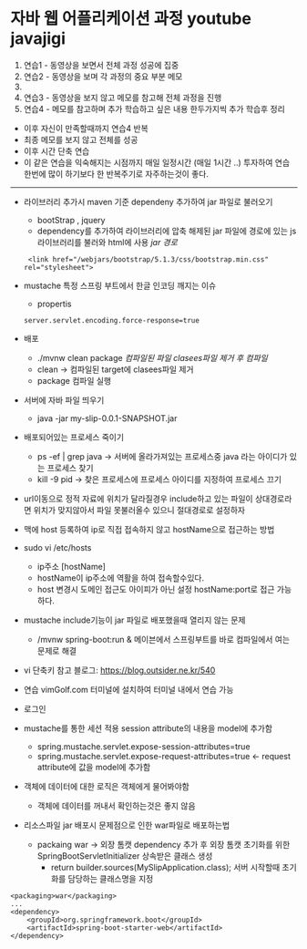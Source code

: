 # 자바 웹 어플리케이션 과정 youtube javajigi
1.  연습1 - 동영상을 보면서 전체 과정 성공에 집중
2. 연습2 - 동영상을 보며 각 과정의 중요 부분 메모
  1.
3. 연습3 - 동영상을 보지 않고 메모를 참고해 전체 과정을 진행
4. 연습4 - 메모를 참고하며 추가 학습하고 싶은 내용 한두가지씩 추가 학습후 정리
* 이후 자신이 만족할때까지 연습4 반복
* 최종 메모를 보지 않고 전체를 성공
* 이후 시간 단축 연습
* 이 같은 연습을 익숙해지는 시점까지 매일 일정시간 (매일 1시간 ..) 투자하여 연습 한번에 많이 하기보다 한 반복주기로 자주하는것이 좋다.

---
* 라이브러리 추가시 maven 기준 dependeny 추가하여 jar 파일로 불러오기
  * bootStrap , jquery
  * dependency를 추가하여 라이브러리에 압축 해제된 jar 파일에 경로에 있는 js 라이브러리를 불러와 html에 사용 *jar 경로*
  ~~~
   <link href="/webjars/bootstrap/5.1.3/css/bootstrap.min.css" rel="stylesheet">
  ~~~
* mustache 특정 스프링 부트에서 한글 인코딩 깨지는 이슈
  * propertis
  ~~~
  server.servlet.encoding.force-response=true
  ~~~

* 배포
  * ./mvnw clean package *컴파일된 파일 clasees파일 제거 후 컴파일*
  * clean -> 컴파일된 target에 clasees파일 제거
  * package 컴파일 실행
* 서버에 자바 파일 띄우기
  * java -jar my-slip-0.0.1-SNAPSHOT.jar

* 배포되어있는 프로세스 죽이기
  * ps -ef | grep java -> 서버에 올라가져있는 프로세스중 java 라는 아이디가 있는 프로세스 찾기
  * kill -9 pid -> 찾은 프로세스에 프로세스 아이디를 지정하여 프로세스 끄기

* url이동으로 정적 자료에 위치가 달라질경우 include하고 있는 파일이 상대경로라면 위치가 맞지않아서 파일 못불러올수 있으니 절대경로로 설정하자

* 맥에 host 등록하여 ip로 직접 접속하지 않고 hostName으로 접근하는 방법
* sudo vi /etc/hosts
  * ip주소 [hostName]
  * hostName이 ip주소에 역활을 하여 접속할수있다.
  * host 변경시 도메인 접근도 아이피가 아닌 설정 hostName:port로 접근 가능하다.

* mustache include기능이 jar 파일로 배포했을때 열리지 않는 문제
  * /mvnw spring-boot:run & 메이븐에서 스프링부트를 바로 컴파일에서 여는 문제로 해결

* vi 단축키 참고 블로그: https://blog.outsider.ne.kr/540
* 연습 vimGolf.com 터미널에 설치하여 터미널 내에서 연습 가능

* 로그인
* mustache를 통한 세션 적용 session attribute의 내용을 model에 추가함 
  * spring.mustache.servlet.expose-session-attributes=true
  * spring.mustache.servlet.expose-request-attributes=true <- request attribute에 값을 model에 추가함

* 객체에 데이터에 대한 로직은 객체에게 물어봐야함
  * 객체에 데이터를 꺼내서 확인하는것은 좋지 않음

* 리소스파일 jar 배포시 문제점으로 인한 war파일로 배포하는법
  * packaing war -> 외장 톰캣 dependency 추가 후 외장 톰캣 초기화를 위한 SpringBootServletInitializer 상속받은 클래스 생성
    * return builder.sources(MySlipApplication.class); 서버 시작할때 초기화를 담당하는 클래스명을 지정
~~~
<packaging>war</packaging>
...
<dependency>
    <groupId>org.springframework.boot</groupId>
    <artifactId>spring-boot-starter-web</artifactId>
</dependency>
~~~

